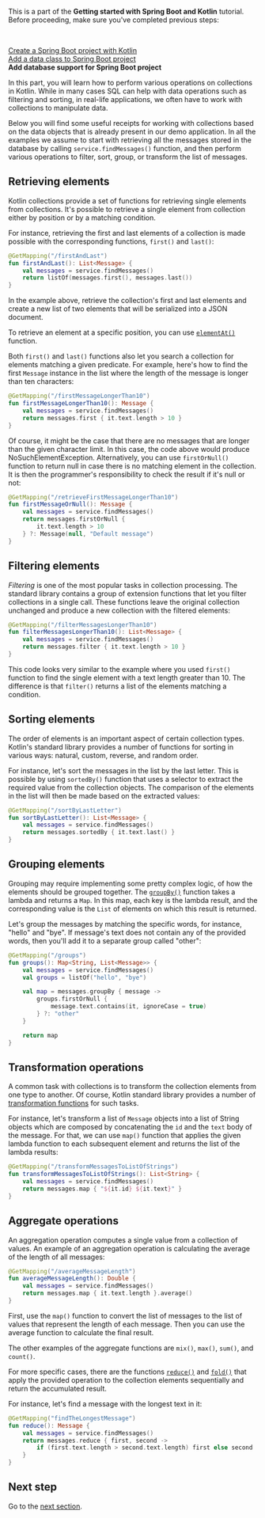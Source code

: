 [//]: # (title: Work with collections in Spring Boot project)

<tldr>
    <p>This is a part of the <strong>Getting started with Spring Boot and Kotlin</strong> tutorial. Before proceeding, make sure you've completed previous steps:</p><br/>
    <p><a href="jvm-create-project-with-spring-boot.md">Create a Spring Boot project with Kotlin</a><br/><a href="jvm-spring-boot-add-data-class.md">Add a data class to Spring Boot project</a><br/><strong>Add database support for Spring Boot project</strong><br/></p>
</tldr>

In this part, you will learn how to perform various operations on collections in Kotlin.
While in many cases SQL can help with data operations such as filtering and sorting, in real-life applications, we often have to work with collections to manipulate data.

Below you will find some useful receipts for working with collections based on the data objects that is already present in our demo application.
In all the examples we assume to start with retrieving all the messages stored in the database by calling `service.findMessages()` function, and then perform various operations to filter, sort, group, or transform the list of messages.

## Retrieving elements

Kotlin collections provide a set of functions for retrieving single elements from collections.
It's possible to retrieve a single element from collection either by position or by a matching condition.

For instance, retrieving the first and last elements of a collection is made possible with the corresponding functions, `first()` and `last()`:

```kotlin
@GetMapping("/firstAndLast")
fun firstAndLast(): List<Message> {
    val messages = service.findMessages()
    return listOf(messages.first(), messages.last())
}
```

In the example above, retrieve the collection's first and last elements and create a new list of two elements that will be serialized into a JSON document.

To retrieve an element at a specific position, you can use [`elementAt()`](https://kotlinlang.org/api/latest/jvm/stdlib/kotlin.collections/element-at.html) function.

Both `first()` and `last()` functions also let you search a collection for elements matching a given predicate.
For example, here's how to find the first `Message` instance in the list where the length of the message is longer than ten characters:

```kotlin
@GetMapping("/firstMessageLongerThan10")
fun firstMessageLongerThan10(): Message {
    val messages = service.findMessages()
    return messages.first { it.text.length > 10 }
}
```

Of course, it might be the case that there are no messages that are longer than the given character limit.
In this case, the code above would produce NoSuchElementException.
Alternatively, you can use `firstOrNull()` function to return null in case there is no matching element in the collection.
It is then the programmer's responsibility to check the result if it's null or not:

```kotlin
@GetMapping("/retrieveFirstMessageLongerThan10")
fun firstMessageOrNull(): Message {
    val messages = service.findMessages()
    return messages.firstOrNull { 
        it.text.length > 10 
    } ?: Message(null, "Default message")
}

```

## Filtering elements

_Filtering_ is one of the most popular tasks in collection processing.
The standard library contains a group of extension functions that let you filter collections in a single call.
These functions leave the original collection unchanged and produce a new collection with the filtered elements:

```kotlin
@GetMapping("/filterMessagesLongerThan10")
fun filterMessagesLongerThan10(): List<Message> {
    val messages = service.findMessages()
    return messages.filter { it.text.length > 10 }
}
```

This code looks very similar to the example where you used `first()` function to find the single element with a text length greater than 10.
The difference is that `filter()` returns a list of the elements matching a condition.

## Sorting elements

The order of elements is an important aspect of certain collection types.
Kotlin's standard library provides a number of functions for sorting in various ways: natural, custom, reverse, and random order.

For instance, let's sort the messages in the list by the last letter.
This is possible by using `sortedBy()` function that uses a selector to extract the required value from the collection objects.
The comparison of the elements in the list will then be made based on the extracted values:

```kotlin
@GetMapping("/sortByLastLetter")
fun sortByLastLetter(): List<Message> {
    val messages = service.findMessages()
    return messages.sortedBy { it.text.last() }
}
```

## Grouping elements

Grouping may require implementing some pretty complex logic, of how the elements should be grouped together.
The [`groupBy()`](https://kotlinlang.org/api/latest/jvm/stdlib/kotlin.collections/group-by.html) function takes a lambda and returns a `Map`.
In this map, each key is the lambda result, and the corresponding value is the `List` of elements on which this result is returned.

Let's group the messages by matching the specific words, for instance, "hello" and "bye".
If message's text does not contain any of the provided words, then you'll add it to a separate group called "other":

```kotlin
@GetMapping("/groups")
fun groups(): Map<String, List<Message>> {
    val messages = service.findMessages()
    val groups = listOf("hello", "bye")

    val map = messages.groupBy { message ->
        groups.firstOrNull {
            message.text.contains(it, ignoreCase = true)
        } ?: "other"
    }

    return map
}
```

## Transformation operations

A common task with collections is to transform the collection elements from one type to another.
Of course, Kotlin standard library provides a number of [transformation functions](https://kotlinlang.org/docs/collection-transformations.html) for such tasks.

For instance, let's transform a list of `Message` objects into a list of String objects which are composed by concatenating the `id` and the `text` body of the message.
For that, we can use `map()` function that applies the given lambda function to each subsequent element and returns the list of the lambda results:

```kotlin
@GetMapping("/transformMessagesToListOfStrings")
fun transformMessagesToListOfStrings(): List<String> {
    val messages = service.findMessages()
    return messages.map { "${it.id} ${it.text}" }
}
```

## Aggregate operations

An aggregation operation computes a single value from a collection of values.
An example of an aggregation operation is calculating the average of the length of all messages:

```kotlin
@GetMapping("/averageMessageLength")
fun averageMessageLength(): Double {
    val messages = service.findMessages()
    return messages.map { it.text.length }.average()
}
```

First, use the `map()` function to convert the list of messages to the list of values that represent the length of each message.
Then you can use the average function to calculate the final result.

The other examples of the aggregate functions are `mix()`, `max()`, `sum()`, and `count()`.

For more specific cases, there are the functions [`reduce()`](https://kotlinlang.org/api/latest/jvm/stdlib/kotlin.collections/reduce.html) and [`fold()`](https://kotlinlang.org/api/latest/jvm/stdlib/kotlin.collections/fold.html) that apply the provided operation to the collection elements sequentially and return the accumulated result.

For instance, let's find a message with the longest text in it:

```kotlin
@GetMapping("findTheLongestMessage")
fun reduce(): Message {
    val messages = service.findMessages()
    return messages.reduce { first, second ->
        if (first.text.length > second.text.length) first else second
    }
}
```

## Next step

Go to the [next section](jvm-spring-boot-using-crudrepository.md).